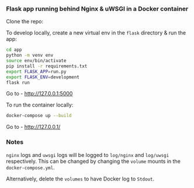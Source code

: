 ### Flask app running behind Nginx & uWSGI in a Docker container

Clone the repo:

To develop locally, create a new virtual env in the `flask` directory & run the app:

```sh
cd app
python -m venv env
source env/bin/activate
pip install -r requirements.txt
export FLASK_APP=run.py
export FLASK_ENV=development
flask run
```

Go to - http://127.0.0.1:5000


To run the container locally:

```sh
docker-compose up --build
```

Go to - http://127.0.0.1/

### Notes

`nginx` logs and `uwsgi` logs will be logged to `log/nginx` and `log/uwsgi` respectively. This can be changed by changing the `volume` mounts in the `docker-compose.yml`.

Alternatively, delete the `volumes` to have Docker log to `Stdout`.
